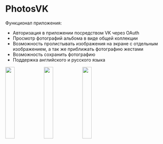# PhotosVK

Функционал приложения:
* Авторизация в приложении посредством VK через OAuth
* Просмотр фотографий альбома в виде общей коллекции
* Возможность пролистывать изображения на экране с отдельным изображением, а так же приближать фотографию жестами
* Возможность сохранить фотографию 
* Поддержка английского и русского языка

<img src="https://user-images.githubusercontent.com/39233500/163098173-2ff4e6df-b52f-4e54-9708-aaa725b7286e.png" width=24% height=24%><img src="https://user-images.githubusercontent.com/39233500/163098150-6ffb7984-e358-4e1b-add3-8fd799551fad.png" width=24% height=24%><img src="https://user-images.githubusercontent.com/39233500/163098108-c0ac119f-4eb6-4549-973e-13af1c404177.png" width=24% height=24%>

